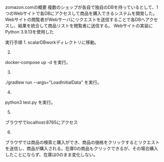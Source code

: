 zomazon.comの概要
複数のショップが各自で独自のDBを持っているとして、1つのWebサイトで各DBにアクセスして商品を購入できるシステムを開発した。
Webサイトの閲覧者がWebサーバにリクエストを送信することで各DBへアクセスし、結果を統合して商品リストを閲覧者に送信する。
Webサイトの実装にPython 3.9.13を使用した

実行手順
1. 
scalarDBworkディレクトリに移動。

2.
docker-compose up -d
を実行。

3.
./gradlew run --args="LoadInitialData"
を実行。

4.
python3 test.py
を実行。

5.
ブラウザでlocalhost:8765にアクセス

6.
ブラウザでは商品の検索と購入ができ、商品の価格をクリックするとリクエストを送信し、商品が購入される。在庫0の商品もクリックできるが、その場合購入したことにならず、在庫は0のまま変化しない。